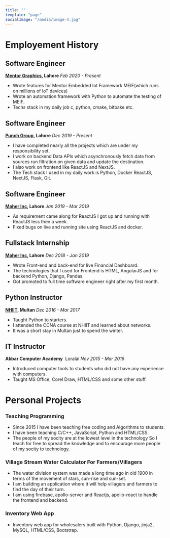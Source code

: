 ```yaml
---
title: ""
template: "page"
socialImage: "/media/image-4.jpg"
---
```


# Employement History

## Software Engineer
**[Mentor Graphics](https://www.mentor.com/), Lahore**  *Feb 2020 - Present*
- Wrote features for Mentor Embedded Iot Framework MEIF(which runs on millions of IoT devices)
- Wrote an automation framework with Python to automate the testing of MEIF.
- Techs stack in my daily job c, python, cmake, bitbake etc.

## Software Engineer
**[Punch Group](https://www.punch.cool/), Lahore**  *Dec 2019 - Present*
- I have completed nearly all the projects which are under my responsibility set.
- I work on backend Data APIs which asynchronously fetch data from sources run filtration on given data and update the destination.
- I also work on frontend like ReactJS and NextJS.
- The Tech stack I used in my daily work is Python, Docker ReactJS, NextJS, Flask, Git.

## Software Engineer 
**[Maher Inc](https://www.linkedin.com/company/maher-inc/about/), Lahore**  *Jan 2019 - Mar 2019*
- As requirement came along for ReactJS I got up and running with ReactJS less then a week​.
- Fixed bugs on live and running site using ReactJS and docker.

## Fullstack Internship
**[Maher Inc](https://www.linkedin.com/company/maher-inc/about/), Lahore**  *Dec 2018 - Jan 2019*
- Wrote Front-end and back-end for live Financial Dashboard.
- The technologies that I used for Frontend is HTML, AngularJS and for backend Python, Django, Pandas.
- Got promoted to full time software engineer right after my first month.

## Python Instructor
**[NHIIT](https://networkhome.com.pk/), Multan**  *Dec 2016 - Mar 2017*
- Taught Python to starters.
- I attended the CCNA course at NHIIT and learned about networks.
- It was a short stay in Multan just to spend the winter.

## IT Instructor
**Akbar Computer Academy** ​ Loralai  *Nov 2015 - Mar 2016*
- Introduced computer tools to students who did not have any experience with computers.
- Taught MS Office, Corel Draw, HTML/CSS and some other stuff.

# Personal Projects

### Teaching Programming

- Since 2015 I have been teaching free coding and Algorithms to students.
- I have been teaching C/C++, JavaScript, Python and HTML/CSS.
- The people of my socity are at the lowest level in the technology So I teach for free to spread the knowledge and to encourage more people of my socity to technology.

### Village Stream Water Calculator For Farmers/Villagers
- The water division system was made a long time ago in old 1900 in terms of the movement of stars, sun-rise and sun-set.
- I am building an application where it will help villagers and farmers to find the day of their turn.
- I am using firebase, apollo-server and Reactjs, apollo-react to handle the frontend and backend.

### Inventory Web App
- Inventory web app for wholesalers built with Python, Django, jinja2, MySQL, HTML/CSS, Bootstrap.